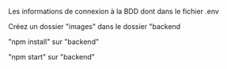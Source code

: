 Les informations de connexion à la BDD dont dans le fichier .env

Créez un dossier "images" dans le dossier "backend

"npm install" sur "backend"

"npm start" sur "backend"
